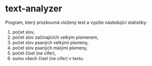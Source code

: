 # text-analyzer
Program, který prozkoumá vložený text a vypíše následující statistiky:
1. počet slov,
2. počet slov začínajících velkým písmenem,
3. počet slov psaných velkými písmeny,
4. počet slov psaných malými písmeny,
5. počet čísel (ne cifer),
6. sumu všech čísel (ne cifer) v textu.
